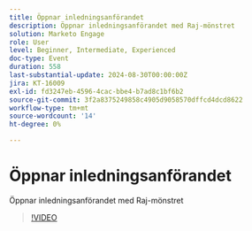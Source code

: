 ```yaml
---
title: Öppnar inledningsanförandet
description: Öppnar inledningsanförandet med Raj-mönstret
solution: Marketo Engage
role: User
level: Beginner, Intermediate, Experienced
doc-type: Event
duration: 558
last-substantial-update: 2024-08-30T00:00:00Z
jira: KT-16009
exl-id: fd3247eb-4596-4cac-bbe4-b7ad8c1bf6b2
source-git-commit: 3f2a8375249858c4905d9058570dffcd4dcd8622
workflow-type: tm+mt
source-wordcount: '14'
ht-degree: 0%

---
```


# Öppnar inledningsanförandet

Öppnar inledningsanförandet med Raj-mönstret

>[!VIDEO](https://video.tv.adobe.com/v/3432957/?learn=on)
